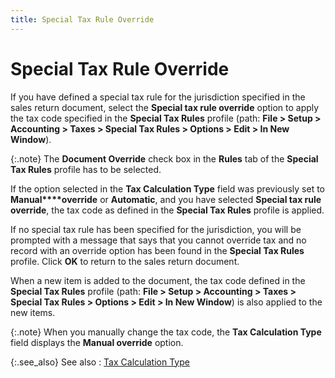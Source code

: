 ```yaml
---
title: Special Tax Rule Override
---
```


# Special Tax Rule Override


If you have defined a special tax rule for the jurisdiction specified  in the sales return document, select the **Special 
 tax rule override** option to apply the tax code specified in the **Special Tax Rules** profile (path: **File &gt; Setup &gt; Accounting &gt; Taxes 
 &gt; Special Tax Rules &gt; Options &gt; Edit &gt; In New Window**).


{:.note}
The **Document Override** check box in the **Rules**  tab of the **Special Tax Rules** profile  has to be selected.


If the option selected in the **Tax Calculation 
 Type** field was previously set to **Manual****override** or **Automatic**,  and you have selected **Special tax rule 
 override**, the tax code as defined in the **Special 
 Tax Rules** profile is applied.


If no special tax rule has been specified for the jurisdiction, you  will be prompted with a message that says that you cannot override tax  and no record with an override option has been found in the **Special 
 Tax Rules** profile. Click **OK**  to return to the sales return document.


When a new item is added to the document, the tax code defined in the  **Special Tax Rules** profile (path:  **File &gt; Setup &gt; Accounting &gt; 
 Taxes &gt; Special Tax Rules &gt; Options &gt; Edit &gt; In New Window**)  is also applied to the new items.


{:.note}
When you manually change the tax code, the **Tax 
 Calculation Type** field displays the **Manual 
 override** option.


{:.see_also}
See also
: [Tax  Calculation Type]({{site.sp_baseurl}}/misc/tax_calculation_type_pyt_infon_sales_return_docs.html)
